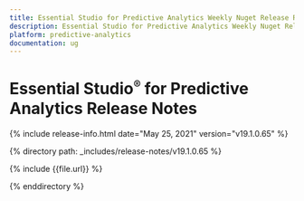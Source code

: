 ```yaml
---
title: Essential Studio for Predictive Analytics Weekly Nuget Release Release Notes  
description: Essential Studio for Predictive Analytics Weekly Nuget Release Release Notes  
platform: predictive-analytics
documentation: ug
---
```


# Essential Studio<sup style="font-size:70%">&reg;</sup> for Predictive Analytics  Release Notes  

{% include release-info.html date="May 25, 2021"  version="v19.1.0.65" %} 


{% directory path: _includes/release-notes/v19.1.0.65
 %}

{% include {{file.url}} %}

{% enddirectory %}